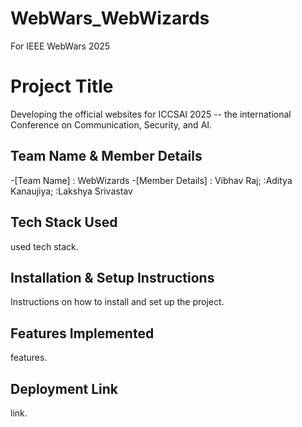 # WebWars_WebWizards
For IEEE WebWars 2025
# Project Title

Developing the official websites for ICCSAI 2025 -- the international Conference on Communication, Security, and AI.

## Team Name & Member Details

-[Team Name] : WebWizards
-[Member Details] : Vibhav Raj;
                  :Aditya Kanaujiya;
                  :Lakshya Srivastav

## Tech Stack Used

used tech stack.

## Installation & Setup Instructions

Instructions on how to install and set up the project.

## Features Implemented

features.

## Deployment Link

link.
